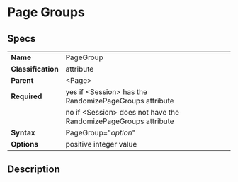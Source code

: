 # Page Groups

## Specs

| ||
|---|---|
| **Name** | PageGroup |
| **Classification** | attribute |
| **Parent** | <Page\> |
| **Required** | yes if <Session\> has the RandomizePageGroups attribute |
| | no if <Session\> does not have the RandomizePageGroups attribute |
| **Syntax** | PageGroup="*option*" |
| **Options** | positive integer value |

## Description


